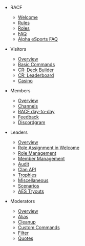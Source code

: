- RACF
  - [Welcome](README.md)
  - [Rules](racf/rules.md)
  - [Roles](racf/roles.md)
  - [FAQ](racf/faq.md)
  - [Alpha eSports FAQ](racf/esports-faq.md)

- Visitors
  - [Overview](visitors.md)
  - [Basic Commands](visitor/red-commands.md)
  - [CR: Deck Builder](visitor/deck-builder.md)
  - [CR: Leaderboard](visitor/crdata.md)
  - [Casino](visitor/casino.md)

- Members
  - [Overview](members.md)
  - [Channels](member/channels.md)
  - [RACF day-to-day](member/racf.md)
  - [Feedback](member/feedback.md)
  - [Discordgram](member/discordgram.md)


- Leaders
  - [Overview](leaders.md)
  - [Role Assignment in Welcome](leader/new-users.md)
  - [Role Management](leader/manage-roles.md)
  - [Member Management](leader/manage-members.md)
  - [Audit](leader/audit.md)
  - [Clan API](leader/crclan.md)
  - [Trophies](leader/trophies.md)
  - [Miscellaneous](leader/misc.md)
  - [Scenarios](leader/scenarios.md)
  - [AES Tryouts](leader/aes-tryout.md)

- Moderators
  - [Overview](mods.md)
  - [Alias](mod/alias.md)
  - [Cleanup](mod/cleanup.md)
  - [Custom Commands](mod/custom-com.md)
  - [Filter](mod/filter.md)
  - [Quotes](mod/quotes.md)
